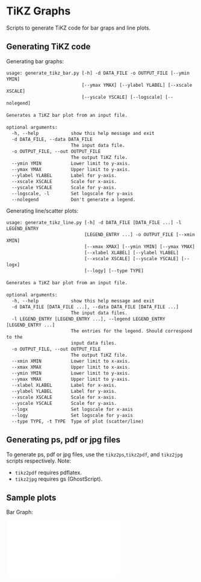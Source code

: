 # TiKZ Graphs

Scripts to generate TiKZ code for bar graps and line plots.

## Generating TiKZ code

Generating bar graphs:

```
usage: generate_tikz_bar.py [-h] -d DATA_FILE -o OUTPUT_FILE [--ymin YMIN]
                            [--ymax YMAX] [--ylabel YLABEL] [--xscale XSCALE]
                            [--yscale YSCALE] [--logscale] [--nolegend]

Generates a TiKZ bar plot from an input file.

optional arguments:
  -h, --help            show this help message and exit
  -d DATA_FILE, --data DATA_FILE
                        The input data file.
  -o OUTPUT_FILE, --out OUTPUT_FILE
                        The output TiKZ file.
  --ymin YMIN           Lower limit to y-axis.
  --ymax YMAX           Upper limit to y-axis.
  --ylabel YLABEL       Label for y-axis.
  --xscale XSCALE       Scale for x-axis.
  --yscale YSCALE       Scale for y-axis.
  --logscale, -l        Set logscale for y-axis
  --nolegend            Don't generate a legend.
```

Generating line/scatter plots:

```
usage: generate_tikz_line.py [-h] -d DATA_FILE [DATA_FILE ...] -l LEGEND_ENTRY
                             [LEGEND_ENTRY ...] -o OUTPUT_FILE [--xmin XMIN]
                             [--xmax XMAX] [--ymin YMIN] [--ymax YMAX]
                             [--xlabel XLABEL] [--ylabel YLABEL]
                             [--xscale XSCALE] [--yscale YSCALE] [--logx]
                             [--logy] [--type TYPE]

Generates a TiKZ bar plot from an input file.

optional arguments:
  -h, --help            show this help message and exit
  -d DATA_FILE [DATA_FILE ...], --data DATA_FILE [DATA_FILE ...]
                        The input data files.
  -l LEGEND_ENTRY [LEGEND_ENTRY ...], --legend LEGEND_ENTRY [LEGEND_ENTRY ...]
                        The entries for the legend. Should correspond to the
                        input data files.
  -o OUTPUT_FILE, --out OUTPUT_FILE
                        The output TiKZ file.
  --xmin XMIN           Lower limit to x-axis.
  --xmax XMAX           Upper limit to x-axis.
  --ymin YMIN           Lower limit to y-axis.
  --ymax YMAX           Upper limit to y-axis.
  --xlabel XLABEL       Label for x-axis.
  --ylabel YLABEL       Label for y-axis.
  --xscale XSCALE       Scale for x-axis.
  --yscale YSCALE       Scale for y-axis.
  --logx                Set logscale for x-axis
  --logy                Set logscale for y-axis
  --type TYPE, -t TYPE  Type of plot (scatter/line)
```


## Generating ps, pdf or jpg files

To generate ps, pdf or jpg files, use the `tikz2ps`,`tikz2pdf`, and `tikz2jpg` scripts respectively. Note:

* `tikz2pdf` requires pdflatex.
* `tikz2jpg` requires gs (GhostScript).

## Sample plots

Bar Graph:

![Image of Yaktocat](sample/pdf/bar.pdf)